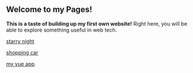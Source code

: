 ## Welcome to my Pages!

**This is a taste of building up my first own website!** Right here, you will be able to explore something useful in web tech.

[starry night](https://hanwen76.github.io/canvas_starry_night)

[shopping car](https://hanwen76.github.io/shopping_car)

[my vue app](https://hanwen76.github.io/my_vue_app)
